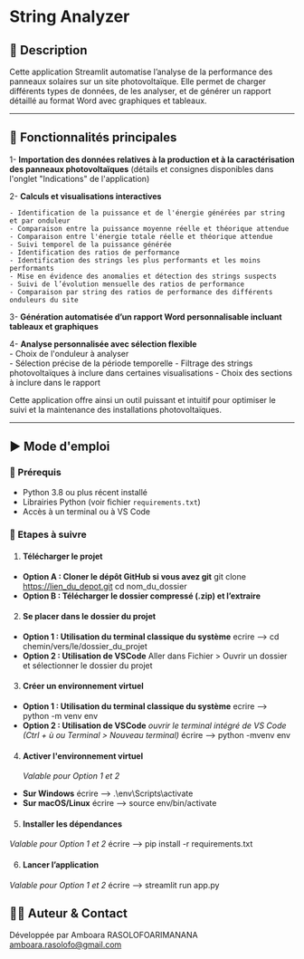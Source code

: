 # String Analyzer
 

## 📝 Description
Cette application Streamlit automatise l’analyse de la performance des panneaux solaires sur un site photovoltaïque. Elle permet de charger différents types de données, de les analyser, et de générer un rapport détaillé au format Word avec graphiques et tableaux.

---

## 🚀 Fonctionnalités principales

1- **Importation des données relatives à la production et à la caractérisation des panneaux photovoltaïques**
    (détails et consignes disponibles dans l'onglet "Indications" de l'application)

2- **Calculs et visualisations interactives** 
 
    - Identification de la puissance et de l'énergie générées par string et par onduleur 
    - Comparaison entre la puissance moyenne réelle et théorique attendue
    - Comparaison entre l'énergie totale réelle et théorique attendue
    - Suivi temporel de la puissance générée
    - Identification des ratios de performance  
    - Identification des strings les plus performants et les moins performants 
    - Mise en évidence des anomalies et détection des strings suspects 
    - Suivi de l’évolution mensuelle des ratios de performance
    - Comparaison par string des ratios de performance des différents onduleurs du site

3- **Génération automatisée d’un rapport Word personnalisable incluant tableaux et graphiques**

4- **Analyse personnalisée avec sélection flexible**   
    - Choix de l'onduleur à analyser   
    - Sélection précise de la période temporelle 
    - Filtrage des strings photovoltaïques à inclure dans certaines visualisations
    - Choix des sections à inclure dans le rapport

Cette application offre ainsi un outil puissant et intuitif pour optimiser le suivi et la maintenance des installations photovoltaïques.


---

## ▶️ Mode d'emploi

### 📌 Prérequis

- Python 3.8 ou plus récent installé
- Librairies Python (voir fichier `requirements.txt`)
- Accès à un terminal ou à VS Code


### 📌 Etapes à suivre

1. #### Télécharger le projet
- **Option A : Cloner le dépôt GitHub si vous avez git**
    git clone https://lien_du_depot.git
    cd nom_du_dossier
- **Option B : Télécharger le dossier compressé (.zip) et l’extraire**


2. #### Se placer dans le dossier du projet
- **Option 1 : Utilisation du terminal classique du système**
    ecrire --> cd chemin/vers/le/dossier_du_projet
- **Option 2 : Utilisation de VSCode**
    Aller dans Fichier > Ouvrir un dossier et sélectionner le dossier du projet

3. #### Créer un environnement virtuel 
- **Option 1 : Utilisation du terminal classique du système**
    ecrire --> python -m venv env
- **Option 2 : Utilisation de VSCode**
    *ouvrir le terminal intégré de VS Code  (Ctrl + ù ou Terminal > Nouveau terminal)* 
    écrire --> python -mvenv env

4. #### Activer l'environnement virtuel
   *Valable pour Option 1 et 2*
- **Sur Windows** 
  écrire --> .\env\Scripts\activate
- **Sur macOS/Linux** 
  écrire --> source env/bin/activate

5. #### Installer les dépendances 
  *Valable pour Option 1 et 2*
écrire --> pip install -r requirements.txt

6. #### Lancer l’application
  *Valable pour Option 1 et 2*
écrire --> streamlit run app.py

## 👩‍💻 Auteur & Contact
Développée par Amboara RASOLOFOARIMANANA
amboara.rasolofo@gmail.com
